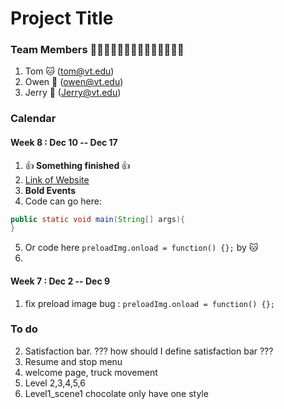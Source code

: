# Project Title
### Team Members 🐶🐱🐹🐰🦊🐻🐼🐨🐯🦁🐮🐷🐸🐵
1. Tom 🐱 (tom@vt.edu)
2. Owen 🐶 (owen@vt.edu)
3. Jerry 🐹 (Jerry@vt.edu)

### Calendar
#### Week 8 : Dec 10 -- Dec 17
1. :+1:<b> Something finished </b>:+1: 
2. [Link of Website](www.google.com)
3. **Bold Events**
4. Code can go here: 
```java
public static void main(String[] args){
}
```
5. Or code here ```preloadImg.onload = function() {};``` by 🐱
6. 

#### Week 7 : Dec 2 -- Dec 9
1. fix preload image bug : ```preloadImg.onload = function() {};```

### To do
2. Satisfaction bar. ??? how should I define satisfaction bar ???
3. Resume and stop menu
1. welcome page, truck movement 
2. Level 2,3,4,5,6
3. Level1_scene1 chocolate only have one style
